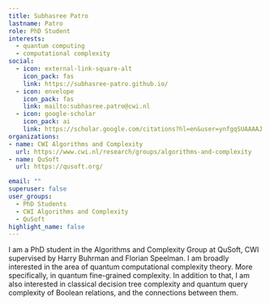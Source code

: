 ```yaml
---
title: Subhasree Patro
lastname: Patro
role: PhD Student
interests:
  - quantum computing
  - computational complexity
social:
  - icon: external-link-square-alt
    icon_pack: fas
    link: https://subhasree-patro.github.io/
  - icon: envelope
    icon_pack: fas
    link: mailto:subhasree.patro@cwi.nl
  - icon: google-scholar
    icon_pack: ai
    link: https://scholar.google.com/citations?hl=en&user=ynfgqSUAAAAJ
organizations:
- name: CWI Algorithms and Complexity
  url: https://www.cwi.nl/research/groups/algorithms-and-complexity
- name: QuSoft
  url: https://qusoft.org/

email: ""
superuser: false
user_groups:
  - PhD Students
  - CWI Algorithms and Complexity
  - QuSoft
highlight_name: false
---
```


I am a PhD student in the Algorithms and Complexity Group at QuSoft, CWI supervised by Harry Buhrman and Florian Speelman. I am broadly interested in the area of quantum computational complexity theory. More specifically, in quantum fine-grained complexity. In addition to that, I am also interested in classical decision tree complexity and quantum query complexity of Boolean relations, and the connections between them.
